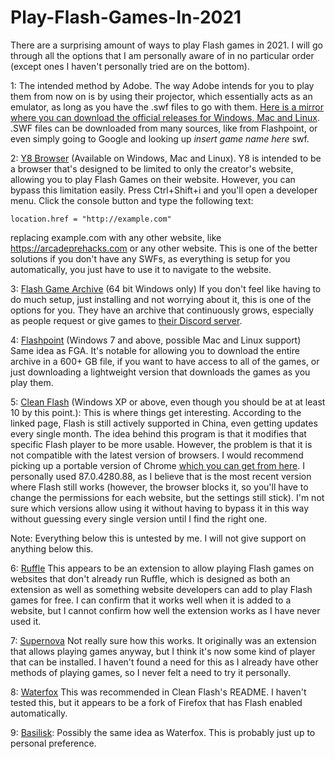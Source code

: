 # Play-Flash-Games-In-2021

There are a surprising amount of ways to play Flash games in 2021. I will go through all the options that I am personally aware of in no particular order (except ones I haven't personally tried are on the bottom). 

1: The intended method by Adobe.
The way Adobe intends for you to play them from now on is by using their projector, which essentially acts as an emulator, as long as you have the .swf files to go with them. [Here is a mirror where you can download the official releases for Windows, Mac and Linux](https://github.com/PokemonHacker1337/HackedFlashGames/releases/tag/(InsertVersionHere)). .SWF files can be downloaded from many sources, like from Flashpoint, or even simply going to Google and looking up *insert game name here* swf.

2: [Y8 Browser](https://www.y8.com/download-app) (Available on Windows, Mac and Linux).
Y8 is intended to be a browser that's designed to be limited to only the creator's website, allowing you to play Flash Games on their website. However, you can bypass this limitation easily. Press Ctrl+Shift+i and you'll open a developer menu. Click the console button and type the following text: 
```
location.href = "http://example.com"
```
replacing example.com with any other website, like https://arcadeprehacks.com or any other website. This is one of the better solutions if you don't have any SWFs, as everything is setup for you automatically, you just have to use it to navigate to the website. 

3: [Flash Game Archive](http://www.flashgamearchive.com/download-fga-software/) (64 bit Windows only)
If you don't feel like having to do much setup, just installing and not worrying about it, this is one of the options for you. They have an archive that continuously grows, especially as people request or give games to [their Discord server](https://discord.com/invite/h5PW6NqUvA).

4: [Flashpoint](https://bluemaxima.org/flashpoint/downloads/) (Windows 7 and above, possible Mac and Linux support)
Same idea as FGA. It's notable for allowing you to download the entire archive in a 600+ GB file, if you want to have access to all of the games, or just downloading a lightweight version that downloads the games as you play them. 

5: [Clean Flash](https://github.com/CleanFlash/installer) (Windows XP or above, even though you should be at at least 10 by this point.):
This is where things get interesting. According to the linked page, Flash is still actively supported in China, even getting updates every single month. The idea behind this program is that it modifies that specific Flash player to be more usable. However, the problem is that it is not compatible with the latest version of browsers. I would recommend picking up a portable version of Chrome [which you can get from here](https://sourceforge.net/projects/portableapps/files/Google%20Chrome%20Portable/). I personally used 87.0.4280.88, as I believe that is the most recent version where Flash still works (however, the browser blocks it, so you'll have to change the permissions for each website, but the settings still stick). I'm not sure which versions allow using it without having to bypass it in this way without guessing every single version until I find the right one. 

Note: Everything below this is untested by me. I will not give support on anything below this.

6: [Ruffle](https://ruffle.rs/#downloads)
This appears to be an extension to allow playing Flash games on websites that don't already run Ruffle, which is designed as both an extension as well as something website developers can add to play Flash games for free. I can confirm that it works well when it is added to a website, but I cannot confirm how well the extension works as I have never used it.

7: [Supernova](https://www.getsupernova.com/extension/)
Not really sure how this works. It originally was an extension that allows playing games anyway, but I think it's now some kind of player that can be installed. I haven't found a need for this as I already have other methods of playing games, so I never felt a need to try it personally. 

8: [Waterfox](https://www.waterfox.net/download/)
This was recommended in Clean Flash's README. I haven't tested this, but it appears to be a fork of Firefox that has Flash enabled automatically.

9: [Basilisk](https://basilisk-browser.org/download.shtml):
Possibly the same idea as Waterfox. This is probably just up to personal preference.

